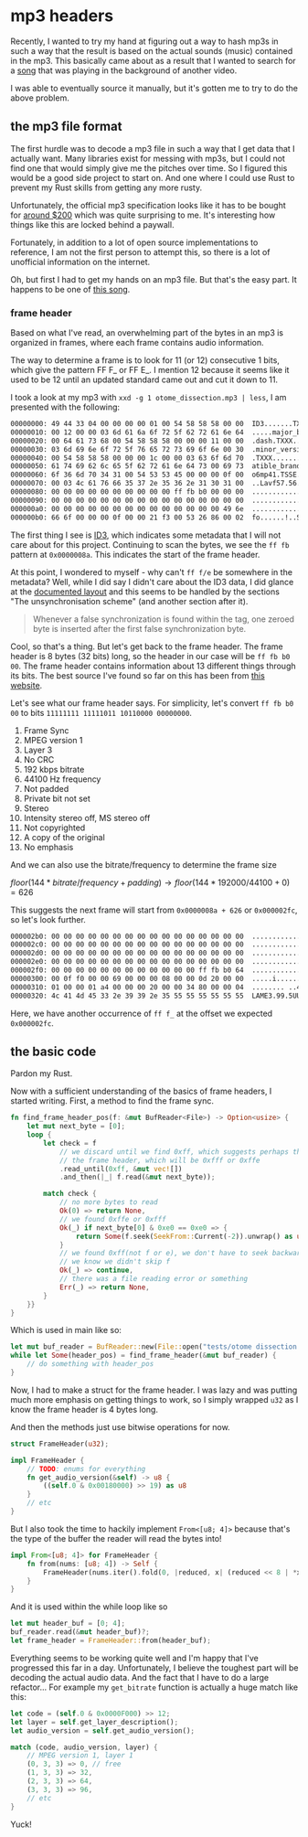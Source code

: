 # mp3 headers

Recently, I wanted to try my hand at figuring out a way to hash mp3s in such a
way that the result is based on the actual sounds (music) contained in the mp3.
This basically came about as a result that I wanted to search for a
[song](https://www.youtube.com/watch?v=grdy6rLbQ-c) that was playing in the
background of another video.

I was able to eventually source it manually, but it's gotten me to try to do the
above problem.

## the mp3 file format

The first hurdle was to decode a mp3 file in such a way that I get data that I
actually want. Many libraries exist for messing with mp3s, but I could not find
one that would simply give me the pitches over time. So I figured this would be
a good side project to start on. And one where I could use Rust to prevent my
Rust skills from getting any more rusty.

Unfortunately, the official mp3 specification looks like it has to be bought for
[around \$200](https://www.iso.org/standard/22412.html) which was quite
surprising to me. It's interesting how things like this are locked behind a
paywall.

Fortunately, in addition to a lot of open source implementations to reference, I
am not the first person to attempt this, so there is a lot of unofficial
information on the internet.

Oh, but first I had to get my hands on an mp3 file. But that's the easy part. It
happens to be one of [this song](https://www.youtube.com/watch?v=EDjYDfRunUk).

### frame header

Based on what I've read, an overwhelming part of the bytes in an mp3 is
organized in frames, where each frame contains audio information.

The way to determine a frame is to look for 11 (or 12) consecutive 1 bits, which
give the pattern FF F\_ or FF E\_. I mention 12 because it seems like it used to
be 12 until an updated standard came out and cut it down to 11.

I took a look at my mp3 with `xxd -g 1 otome_dissection.mp3 | less`, I am
presented with the following:

```bash
00000000: 49 44 33 04 00 00 00 00 01 00 54 58 58 58 00 00  ID3.......TXXX..
00000010: 00 12 00 00 03 6d 61 6a 6f 72 5f 62 72 61 6e 64  .....major_brand
00000020: 00 64 61 73 68 00 54 58 58 58 00 00 00 11 00 00  .dash.TXXX......
00000030: 03 6d 69 6e 6f 72 5f 76 65 72 73 69 6f 6e 00 30  .minor_version.0
00000040: 00 54 58 58 58 00 00 00 1c 00 00 03 63 6f 6d 70  .TXXX.......comp
00000050: 61 74 69 62 6c 65 5f 62 72 61 6e 64 73 00 69 73  atible_brands.is
00000060: 6f 36 6d 70 34 31 00 54 53 53 45 00 00 00 0f 00  o6mp41.TSSE.....
00000070: 00 03 4c 61 76 66 35 37 2e 35 36 2e 31 30 31 00  ..Lavf57.56.101.
00000080: 00 00 00 00 00 00 00 00 00 00 ff fb b0 00 00 00  ................
00000090: 00 00 00 00 00 00 00 00 00 00 00 00 00 00 00 00  ................
000000a0: 00 00 00 00 00 00 00 00 00 00 00 00 00 00 49 6e  ..............In
000000b0: 66 6f 00 00 00 0f 00 00 21 f3 00 53 26 86 00 02  fo......!..S&...
```

The first thing I see is [ID3](https://id3.org/), which indicates some metadata
that I will not care about for this project. Continuing to scan the bytes, we
see the `ff fb` pattern at `0x0000008a`. This indicates the start of the frame
header.

At this point, I wondered to myself - why can't `ff f/e` be somewhere in the
metadata? Well, while I did say I didn't care about the ID3 data, I did glance
at the [documented layout](https://id3.org/id3v2.4.0-structure) and this seems
to be handled by the sections "The unsynchronisation scheme" (and another
section after it).

> Whenever a false synchronization is found within the tag, one zeroed byte is
> inserted after the first false synchronization byte.

Cool, so that's a thing. But let's get back to the frame header. The frame
header is 8 bytes (32 bits) long, so the header in our case will be
`ff fb b0 00`. The frame header contains information about 13 different things
through its bits. The best source I've found so far on this has been from
[this website](http://mpgedit.org/mpgedit/mpeg_format/mpeghdr.htm).

Let's see what our frame header says. For simplicity, let's convert
`ff fb b0 00` to bits `11111111 11111011 10110000 00000000`.

1. Frame Sync
2. MPEG version 1
3. Layer 3
4. No CRC
5. 192 kbps bitrate
6. 44100 Hz frequency
7. Not padded
8. Private bit not set
9. Stereo
10. Intensity stereo off, MS stereo off
11. Not copyrighted
12. A copy of the original
13. No emphasis

And we can also use the bitrate/frequency to determine the frame size

<!-- markdownlint-disable MD013 -->

$floor(144 *bitrate / frequency + padding) \rightarrow floor(144* 192000 / 44100 + 0) = 626$

<!-- markdownlint-enable MD013 -->

This suggests the next frame will start from `0x0000008a + 626` or `0x000002fc`,
so let's look further.

```bash
000002b0: 00 00 00 00 00 00 00 00 00 00 00 00 00 00 00 00  ................
000002c0: 00 00 00 00 00 00 00 00 00 00 00 00 00 00 00 00  ................
000002d0: 00 00 00 00 00 00 00 00 00 00 00 00 00 00 00 00  ................
000002e0: 00 00 00 00 00 00 00 00 00 00 00 00 00 00 00 00  ................
000002f0: 00 00 00 00 00 00 00 00 00 00 00 00 ff fb b0 64  ...............d
00000300: 00 0f f0 00 00 69 00 00 00 08 00 00 0d 20 00 00  .....i....... ..
00000310: 01 00 00 01 a4 00 00 00 20 00 00 34 80 00 00 04  ........ ..4....
00000320: 4c 41 4d 45 33 2e 39 39 2e 35 55 55 55 55 55 55  LAME3.99.5UUUUUU
```

Here, we have another occurrence of `ff f_` at the offset we expected
`0x000002fc`.

## the basic code

Pardon my Rust.

Now with a sufficient understanding of the basics of frame headers, I started
writing. First, a method to find the frame sync.

```rust
fn find_frame_header_pos(f: &mut BufReader<File>) -> Option<usize> {
    let mut next_byte = [0];
    loop {
        let check = f
            // we discard until we find 0xff, which suggests perhaps the start of
            // the frame header, which will be 0xfff or 0xffe
            .read_until(0xff, &mut vec![])
            .and_then(|_| f.read(&mut next_byte));

        match check {
            // no more bytes to read
            Ok(0) => return None,
            // we found 0xffe or 0xfff
            Ok(_) if next_byte[0] & 0xe0 == 0xe0 => {
                return Some(f.seek(SeekFrom::Current(-2)).unwrap() as usize);
            }
            // we found 0xff(not f or e), we don't have to seek backwards because
            // we know we didn't skip f
            Ok(_) => continue,
            // there was a file reading error or something
            Err(_) => return None,
        }
    }}
}
```

Which is used in main like so:

```rust
let mut buf_reader = BufReader::new(File::open("tests/otome dissection remix.mp3")?);
while let Some(header_pos) = find_frame_header(&mut buf_reader) {
    // do something with header_pos
}
```

Now, I had to make a struct for the frame header. I was lazy and was putting
much more emphasis on getting things to work, so I simply wrapped `u32` as I
know the frame header is 4 bytes long.

And then the methods just use bitwise operations for now.

```rust
struct FrameHeader(u32);

impl FrameHeader {
    // TODO: enums for everything
    fn get_audio_version(&self) -> u8 {
        ((self.0 & 0x00180000) >> 19) as u8
    }
    // etc
}
```

But I also took the time to hackily implement `From<[u8; 4]>` because that's the
type of the buffer the reader will read the bytes into!

```rust
impl From<[u8; 4]> for FrameHeader {
    fn from(nums: [u8; 4]) -> Self {
        FrameHeader(nums.iter().fold(0, |reduced, x| (reduced << 8 | *x as u64)))
    }
}
```

And it is used within the while loop like so

```rust
let mut header_buf = [0; 4];
buf_reader.read(&mut header_buf)?;
let frame_header = FrameHeader::from(header_buf);
```

Everything seems to be working quite well and I'm happy that I've progressed
this far in a day. Unfortunately, I believe the toughest part will be decoding
the actual audio data. And the fact that I have to do a large refactor... For
example my `get_bitrate` function is actually a huge match like this:

```rust
let code = (self.0 & 0x0000F000) >> 12;
let layer = self.get_layer_description();
let audio_version = self.get_audio_version();

match (code, audio_version, layer) {
    // MPEG version 1, layer 1
    (0, 3, 3) => 0, // free
    (1, 3, 3) => 32,
    (2, 3, 3) => 64,
    (3, 3, 3) => 96,
    // etc
}
```

Yuck!
